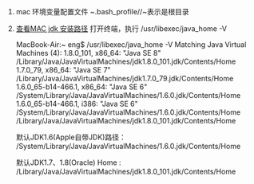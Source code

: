 1. mac 环境变量配置文件 ~.bash_profile//~表示是根目录
2. <a href="http://blog.csdn.net/wengyupeng/article/details/52410564">查看MAC jdk 安装路径</a>
	打开终端，执行     /usr/libexec/java_home -V
	
	MacBook-Air:~ eng$ /usr/libexec/java_home -V
	Matching Java Virtual Machines (4):
	1.8.0_101, x86_64:  "Java SE 8"     /Library/Java/JavaVirtualMachines/jdk1.8.0_101.jdk/Contents/Home
	1.7.0_79, x86_64:   "Java SE 7"     /Library/Java/JavaVirtualMachines/jdk1.7.0_79.jdk/Contents/Home
	1.6.0_65-b14-466.1, x86_64: "Java SE 6"     /System/Library/Java/JavaVirtualMachines/1.6.0.jdk/Contents/Home
	1.6.0_65-b14-466.1, i386:   "Java SE 6"     /System/Library/Java/JavaVirtualMachines/1.6.0.jdk/Contents/Home
	/Library/Java/JavaVirtualMachines/jdk1.8.0_101.jdk/Contents/Home
	
	
	
	
	
	默认JDK1.6(Apple自带JDK)路径：   /System/Library/Java/JavaVirtualMachines/1.6.0.jdk/Contents/Home
	
	默认JDK1.7、1.8(Oracle) Home :  /Library/Java/JavaVirtualMachines/jdk1.8.0_101.jdk/Contents/Home





